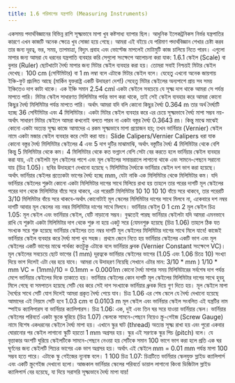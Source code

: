 ```yaml
---
title: 1.6 পরিমাপের যন্ত্রপাতি (Measuring Instruments)
---
```


একসময় পদার্থবিজ্ঞানের বিভিন্ন রাশি সূক্ষ্মভাবে মাপা খুব কষ্টসাধ্য ব্যাপার ছিল। আধুনিক ইলেকট্রনিকস নির্ভর যন্ত্রপাতির কারণে এখন কাজটি অনেক ক্ষেত্রে খুব সোজা হয়ে গেছে। আমরা এই বইয়ে যে পরিমাণ পদার্থবিজ্ঞান শেখার চেষ্টা করব তার জন্য দূরত্ব, ভর, সময়, তাপমাত্রা, বিদ্যুৎ প্রবাহ এবং ভোল্টেজ মাপলেই মোটামুটি কাজ চালিয়ে নিতে পারব। এগুলো মাপার জন্য আমরা যে ধরনের যন্ত্রপাতি ব্যবহার করি সেগুলো সংক্ষেপে আলোচনা করা যাক:
1.6.1 স্কেইল (Scale) বা বুলার (Ruler)
ছোটখাটো দৈর্ঘ্য মাপার জন্য মিটার স্কেইল ব্যবহার করা হয়। তোমরা সবাই নিশ্চয়ই মিটার স্কেইল দেখেছ। 100 cm (সেন্টিমিটার) বা 1 m লম্বা বলে এটাকে মিটার স্কেইল বলে। যেহেতু এখনো অনেক জায়গায় ইঞ্চি-ফুট প্রচলিত আছে (মার্কিন যুক্তরাষ্ট্র একটি উদাহরণ দেশ!) সেহেতু মিটার স্কেইলের অন্যপাশে প্রায় সব সময় ইঞ্চিতেও দাগ কাটা থাকে। এক ইঞ্চি সমান 2.54 cml
একটা স্কেইলে সবচেয়ে যে সূক্ষ্ম দাগ থাকে আমরা সে পর্যন্ত মাপতে পারি। মিটার স্কেইল সাধারণত মিলিমিটার পর্যন্ত ভাগ করা থাকে, তাই সেই স্কেইল ব্যবহার করে আমরা কোনো কিছুর দৈর্ঘ্য মিলিমিটার পর্যন্ত মাপতে পারি। অর্থাৎ আমরা যদি বলি কোনো কিছুর দৈর্ঘ্য 0.364 m তার অর্থ দৈর্ঘ্যটি হচ্ছে 36 সেন্টিমিটার এবং 4 মিলিমিটার। একটা মিটার স্কেইল ব্যবহার করে এর চেয়ে সূক্ষ্মভাবে দৈর্ঘ্য মাপা সম্ভব নয়-অর্থাৎ সাধারণ মিটার স্কেইলে আমরা কখনোই বলতে পারব না একটা বস্তুর দৈর্ঘ্য 0.3643 m। কিন্তু মাঝে মাঝেই কোনো একটা অত্যন্ত সূক্ষ্ম কাজে আমাদের এ রকম সূক্ষ্মভাবে মাপা প্রয়োজন হয়; তখন ভার্নিয়ার (Vernier) স্কেইল নামে একটা মজার স্কেইল ব্যবহার করে সেটা করা যায়।
Slide Calipers/Vernier Calipers
ধরা যাক কোনো বস্তুর দৈর্ঘ্য মিলিমিটার স্কেইলের 4 এবং 5 দাগ দুটির মাঝামাঝি, অর্থাৎ বস্তুটির দৈর্ঘ্য 4 মিলিমিটার থেকে বেশি কিন্তু 5 মিলিমিটার থেকে কম। 4 মিলিমিটার থেকে কত ভগ্নাংশ বেশি সেটা বের করতে হলে ভার্নিয়ার স্কেইল ব্যবহার করা যায়, এই স্কেইলটা মূল স্কেইলের পাশে এবং মূল স্কেইলের সমান্তরালে লাগানো থাকে এবং সামনে-পেছনে সরানো যায় (চিত্র 1.05)। ছবির উদাহরণে দেখানো হয়েছে ৭ মিলিমিটার দৈর্ঘ্যকে ভার্নিয়ার স্কেইল দশ ভাগ করা হয়েছে। অর্থাৎ ভার্নিয়ার স্কেইলর প্রত্যেকটা ভাগের দৈর্ঘ্য হচ্ছে mm, যেটা নাকি এক মিলিমিটার থেকে মিলিমিটার কম। যদি ভার্নিয়ার স্কেইলের শুরুটা কোনো একটা মিলিমিটার দাগের সাথে মিলিয়ে রাখা হয় তাহলে তার পরের দাগটি মূল স্কেইলের পরের দাগ থেকে মিলিমিটার বাঁয়ে সরে থাকবে, এর পরেরটি মিলিমিটার 10 10 10 10
বাঁয়ে সরে থাকবে, তার পরেরটি 3/10 মিলিমিটার বাঁয়ে সরে থাকবে-অর্থাৎ কোনোটাই মূল স্কেলের মিলিমিটার দাগের সাথে মিলবে না, একেবারে দশ নম্বর দাগটি আবার মূল স্কেলের নয় নম্বর মিলিমিটার দাগের সাথে মিলবে।
ভার্নিয়ার স্কেইলু
0
1
cm
2
মূল স্কেইল
চিত্র 1.05: মূল স্কেইল এবং ভার্নিয়ার স্কেইল, যেটি নাড়ানো সম্ভব।
বুঝতেই পারছ ভার্নিয়ার স্কেইলটা যদি আমরা এমনভাবে রাখি যে শুরুটা একটা মিলিমিটার দাগ থেকে শুরু না হয়ে একটু সরে (যেমনশুরু হয়েছে (চিত্র 1.06) তাহলে ঠিক যত সংখ্যক সরে শুরু হয়েছে ভার্নিয়ার স্কেইলের তত নম্বর দাগটি মূল স্কেইলের মিলিমিটার দাগের সাথে মিলে যাবে! কাজেই ভার্নিয়ার স্কেইল ব্যবহার করে দৈর্ঘ্য মাপা খুব সহজ। প্রথমে জেনে নিতে হয় ভার্নিয়ার স্কেইলের একটি ভাগ এবং মূল স্কেইলের একটি ভাগের মাঝে পার্থক্য কতটুকু এটাকে বলে ভার্নিয়ার ধ্রুবক (Vernier Constant সংক্ষেপে VC)। মূল স্কেইলের সবচেয়ে ছোট ভাগের (1 mm) দূরত্বকে ভার্নিয়ার স্কেইলের ভাগের (1.05 এবং 1.06 চিত্রে 10) সংখ্যা দিয়ে ভাগ দিলেই এটা বের হয়ে যাবে। আমরা যে উদাহরণ নিয়েছি সেখানে এটার মান: 3/10 * mm ) 1/10 * mm
VC = (1mm)/10 = 0.1mm = 0.0001m
কোনো দৈর্ঘ্য মাপার সময় মিলিমিটারের সর্বশেষ দাগ পর্যন্ত মেপে ভার্নিয়ার স্কেইলের দিকে তাকাতে হয়। ভার্নিয়ার স্কেইলের কোন দাগটি মূল স্কেইলের মিলিমিটার দাগের সাথে হুবহু মিলে গেছে বা সমপাতন হয়েছে সেটি বের করে সেই দাগ সংখ্যাকে ভার্নিয়ার ধ্রুবক দিয়ে গুণ দিতে হয়। মূল স্কেইলে মাপা দৈর্ঘ্যের সাথে সেটি যোগ দিলেই আমরা প্রকৃত দৈর্ঘ্য পেয়ে যাব। চিত্র 1.06 এর শেষ স্কেলে যে দৈর্ঘ্য দেখানো হয়েছে আমাদের এই নিয়মে সেটি হবে 1.03 cm বা 0.0103 m
মূল স্কেইল এবং ভার্নিয়ার স্কেইল সংবলিত এই যন্ত্রটির নাম স্পাইড ক্যালিপারস বা ভার্নিয়ার ক্যালিপারস।
চিত্র 1.06: এক, দুই এবং তিন ঘর সরে যাওয়া ভার্নিয়ার স্কেল।
ভার্নিয়ার স্কেইলের পরিবর্তে একটা স্কুকে ঘুরিয়ে (চিত্র 1.07) স্কেলকে সামনে-পেছনে নিয়েও স্ক্রু-গেইজ (Screw Gauge) নামে বিশেষ একধরনের স্কেইলে দৈর্ঘ্য মাপা হয়। এখানে স্কুর ঘাট (thread) অত্যন্ত সূক্ষ্ম রাখা হয় এবং পুরো একবার ঘোরানোর পর স্কেইল লাগানো স্কুটি হয়তো 1 mm অগ্রসর হয়। স্কুর এই সরণকে স্কুর পিচ (pitch) বলে। যে বৃত্তাকার অংশটি ঘুরিয়ে স্কেইলটিকে সামনে-পেছনে নেওয়া হয় সেটিকে সমান 100 ভাগে ভাগ করা হলে প্রতি এক ঘর ঘূর্ণনের জন্য স্কেইলটি পিচের ভাগের এক ভাগ অগ্রসর হয়। অর্থাৎ এই স্কেইলে mm = 0.01 mm পর্যন্ত মাপা 100 সম্ভব হতে পারে। এটাকে স্কু গেইজের ন্যূনাঙ্ক বলে। 1 100
চিত্র 1.07: চিত্রটিতে ভার্নিয়ার স্কেলযুক্ত স্লাইড ক্যালিপার্স এবং একটি স্ক্রুগেইজ দেখানো হলো।
আজকাল ভার্নিয়ার স্কেলের পরিবর্তে ডায়াল লাগানো কিংবা ডিজিটাল স্লাইড ক্যালিপার্স বের হয়েছে, যা দিয়ে সরাসরি সূক্ষ্মভাবে দৈর্ঘ্য মাপা যায়!